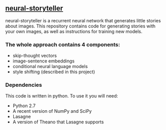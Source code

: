 
## [neural-storyteller](https://github.com/ryankiros/neural-storyteller) ##

neural-storyteller is a recurrent neural network that generates little stories about images. This repository contains code for generating stories with your own images, as well as instructions for training new models.

### The whole approach contains 4 components: ###

- skip-thought vectors
- image-sentence embeddings
- conditional neural language models
- style shifting (described in this project)

### Dependencies ###
This code is written in python. To use it you will need:
- Python 2.7
- A recent version of NumPy and SciPy
- Lasagne
- A version of Theano that Lasagne supports
